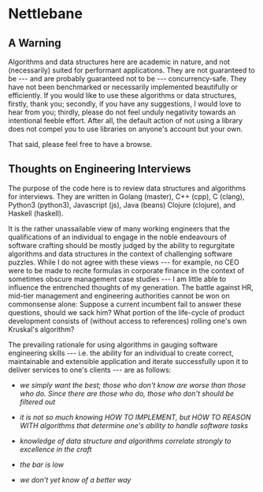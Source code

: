 # Nettlebane

## A Warning

Algorithms and data structures here are academic in nature, and not (necessarily)
suited for performant applications. They are not guaranteed to be --- and are probably
guaranteed not to be --- concurrency-safe. They have not been benchmarked or necessarily
implemented beautifully or efficiently. If you would like to use these algorithms or
data structures, firstly, thank you; secondly, if you have any suggestions, I would love
to hear from you; thirdly, please do not feel unduly negativity towards an intentional
feeble effort. After all, the default action of not using a library does not compel you
to use libraries on anyone's account but your own. 

That said, please feel free to have a browse.

## Thoughts on Engineering Interviews

The purpose of the code here is to review data structures and algorithms for interviews. 
They are written in Golang (master), C++ (cpp), C (clang), Python3 (python3), Javascript
(js), Java (beans) Clojure (clojure), and Haskell (haskell).

It is the rather unassailable view of many working engineers that the qualifications 
of an individual to engage in the noble endeavours of software crafting should be mostly
judged by the ability to regurgitate algorithms and data structures in the context of
challenging software puzzles. While I do not agree with these views --- for
example, no CEO were to be made to recite formulas in corporate finance in the context
of sometimes obscure management case studies --- I am little able to influence the
entrenched thoughts of my generation. The battle against HR, mid-tier management and 
engineering authorities cannot be won on commonsense alone: Suppose a current 
incumbent fail to answer these questions, should we sack him? What portion of the 
life-cycle of product development consists of (without access to references) rolling
one's own Kruskal's algorithm?

The prevailing rationale for using algorithms in gauging software engineering skills 
--- i.e. the ability for an individual to create correct, maintainable and extensible 
application and iterate successfully upon it to deliver services to one's clients --- 
are as follows:


- *we simply want the best; those who don't know are worse than those who do. Since
  there are those who do, those who don't should be filtered out*

- *it is not so much knowing HOW TO IMPLEMENT, but HOW TO REASON WITH algorithms that
  determine one's ability to handle software tasks*
  
- *knowledge of data structure and algorithms correlate strongly to excellence in 
  the craft*
  
- *the bar is low*

- *we don't yet know of a better way*
